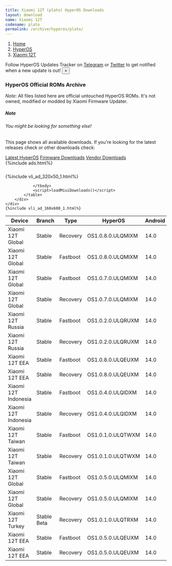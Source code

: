 ```yaml
---
title: Xiaomi 12T (plato) HyperOS Downloads
layout: download
name: Xiaomi 12T
codename: plato
permalink: /archive/hyperos/plato/
---
```

<nav aria-label="breadcrumb">
    <ol class="breadcrumb">
        <li class="breadcrumb-item"><a href="/">Home</a></li>
        <li class="breadcrumb-item"><a href="/hyperos/">HyperOS</a></li>
        <li class="breadcrumb-item active" aria-current="page"><a href="/hyperos/plato/">Xiaomi 12T</a></li>
    </ol>
</nav>
<div class="alert alert-primary alert-dismissible fade show" role="alert">
    Follow HyperOS Updates Tracker on <a href="https://t.me/MIUIUpdatesTracker" class="alert-link">Telegram</a>
     or <a href="https://twitter.com/MiFwUpdater" class="alert-link">Twitter</a> to get notified when a new update is out!
    <button type="button" class="close" data-dismiss="alert" aria-label="Close">
        <span aria-hidden="true">&times;</span>
    </button>
</div>

### HyperOS Official ROMs Archive
*Note*: All files listed here are official untouched HyperOS ROMs. It's not owned, modified or modded by Xiaomi Firmware Updater.
<div class="card">
  <div class="card-body">
    <h5 class="card-title">Note</h5>
    <h6 class="card-subtitle mb-2 text-muted">You might be looking for something else!</h6>
    <p class="card-text">This page shows all available downloads.
     If you're looking for the latest releases check or other downloads check:</p>
    <a href="/hyperos/plato/" class="card-link">Latest HyperOS</a>
    <a href="/firmware/plato/" class="card-link">Firmware Downloads</a>
    <a href="/vendor/plato/" class="card-link">Vendor Downloads</a>
  </div>
</div>
{%include ads.html%}
<div class="row justify-content-center">
    <div class="col-10">
        <div class="table-responsive-md" style="margin-top: 25px;">
            {%include vli_ad_320x50_1.html%}
            <table id="miui" class="display dt-responsive nowrap compact table table-striped table-hover table-sm">
                <thead class="thead-dark">
                    <tr>
                        <th data-ref="device">Device</th>
                        <th data-ref="branch">Branch</th>
                        <th data-ref="type">Type</th>
                        <th data-ref="miui">HyperOS</th>
                        <th data-ref="android">Android</th>
                        <th data-ref="size">Size</th>
                        <th data-ref="size">Date</th>
                        <th data-ref="link">Link</th>
                    </tr>
                </thead>
                <tbody>
                <tr><td>Xiaomi 12T Global</td><td>Stable</td><td>Recovery</td><td>OS1.0.8.0.ULQMIXM</td><td>14.0</td><td>5.5 GB</td><td>2024-03-04</td><td><a href="/hyperos/plato/stable/OS1.0.8.0.ULQMIXM/">Download</a></td></tr>
<tr><td>Xiaomi 12T Global</td><td>Stable</td><td>Fastboot</td><td>OS1.0.8.0.ULQMIXM</td><td>14.0</td><td>7.2 GB</td><td>2024-02-28</td><td><a href="/hyperos/plato/stable/OS1.0.8.0.ULQMIXM/">Download</a></td></tr>
<tr><td>Xiaomi 12T Global</td><td>Stable</td><td>Fastboot</td><td>OS1.0.7.0.ULQMIXM</td><td>14.0</td><td>7.2 GB</td><td>2024-02-26</td><td><a href="/hyperos/plato/stable/OS1.0.7.0.ULQMIXM/">Download</a></td></tr>
<tr><td>Xiaomi 12T Global</td><td>Stable</td><td>Recovery</td><td>OS1.0.7.0.ULQMIXM</td><td>14.0</td><td>5.5 GB</td><td>2024-02-19</td><td><a href="/hyperos/plato/stable/OS1.0.7.0.ULQMIXM/">Download</a></td></tr>
<tr><td>Xiaomi 12T Russia</td><td>Stable</td><td>Fastboot</td><td>OS1.0.2.0.ULQRUXM</td><td>14.0</td><td>6.8 GB</td><td>2024-02-20</td><td><a href="/hyperos/plato/stable/OS1.0.2.0.ULQRUXM/">Download</a></td></tr>
<tr><td>Xiaomi 12T Russia</td><td>Stable</td><td>Recovery</td><td>OS1.0.2.0.ULQRUXM</td><td>14.0</td><td>5.4 GB</td><td>2024-02-01</td><td><a href="/hyperos/plato/stable/OS1.0.2.0.ULQRUXM/">Download</a></td></tr>
<tr><td>Xiaomi 12T EEA</td><td>Stable</td><td>Fastboot</td><td>OS1.0.8.0.ULQEUXM</td><td>14.0</td><td>7.0 GB</td><td>2024-02-18</td><td><a href="/hyperos/plato/stable/OS1.0.8.0.ULQEUXM/">Download</a></td></tr>
<tr><td>Xiaomi 12T EEA</td><td>Stable</td><td>Recovery</td><td>OS1.0.8.0.ULQEUXM</td><td>14.0</td><td>5.5 GB</td><td>2024-01-15</td><td><a href="/hyperos/plato/stable/OS1.0.8.0.ULQEUXM/">Download</a></td></tr>
<tr><td>Xiaomi 12T Indonesia</td><td>Stable</td><td>Fastboot</td><td>OS1.0.4.0.ULQIDXM</td><td>14.0</td><td>6.6 GB</td><td>2024-02-03</td><td><a href="/hyperos/plato/stable/OS1.0.4.0.ULQIDXM/">Download</a></td></tr>
<tr><td>Xiaomi 12T Indonesia</td><td>Stable</td><td>Recovery</td><td>OS1.0.4.0.ULQIDXM</td><td>14.0</td><td>5.4 GB</td><td>2024-01-26</td><td><a href="/hyperos/plato/stable/OS1.0.4.0.ULQIDXM/">Download</a></td></tr>
<tr><td>Xiaomi 12T Taiwan</td><td>Stable</td><td>Fastboot</td><td>OS1.0.1.0.ULQTWXM</td><td>14.0</td><td>6.4 GB</td><td>2024-01-24</td><td><a href="/hyperos/plato/stable/OS1.0.1.0.ULQTWXM/">Download</a></td></tr>
<tr><td>Xiaomi 12T Taiwan</td><td>Stable</td><td>Recovery</td><td>OS1.0.1.0.ULQTWXM</td><td>14.0</td><td>5.4 GB</td><td>2024-01-15</td><td><a href="/hyperos/plato/stable/OS1.0.1.0.ULQTWXM/">Download</a></td></tr>
<tr><td>Xiaomi 12T Global</td><td>Stable</td><td>Fastboot</td><td>OS1.0.5.0.ULQMIXM</td><td>14.0</td><td>7.3 GB</td><td>2024-01-17</td><td><a href="/hyperos/plato/stable/OS1.0.5.0.ULQMIXM/">Download</a></td></tr>
<tr><td>Xiaomi 12T Global</td><td>Stable</td><td>Recovery</td><td>OS1.0.5.0.ULQMIXM</td><td>14.0</td><td>5.4 GB</td><td>2024-01-08</td><td><a href="/hyperos/plato/stable/OS1.0.5.0.ULQMIXM/">Download</a></td></tr>
<tr><td>Xiaomi 12T Turkey</td><td>Stable Beta</td><td>Recovery</td><td>OS1.0.1.0.ULQTRXM</td><td>14.0</td><td>5.4 GB</td><td>2024-01-17</td><td><a href="/hyperos/plato/stable beta/OS1.0.1.0.ULQTRXM/">Download</a></td></tr>
<tr><td>Xiaomi 12T EEA</td><td>Stable</td><td>Fastboot</td><td>OS1.0.5.0.ULQEUXM</td><td>14.0</td><td>6.9 GB</td><td>2024-01-02</td><td><a href="/hyperos/plato/stable/OS1.0.5.0.ULQEUXM/">Download</a></td></tr>
<tr><td>Xiaomi 12T EEA</td><td>Stable</td><td>Recovery</td><td>OS1.0.5.0.ULQEUXM</td><td>14.0</td><td>5.4 GB</td><td>2023-12-04</td><td><a href="/hyperos/plato/stable/OS1.0.5.0.ULQEUXM/">Download</a></td></tr>

                </tbody>
                <script>loadMiuiDownloads()</script>
            </table>
        </div>
    </div>
    {%include vli_ad_160x600_1.html%}
</div>
